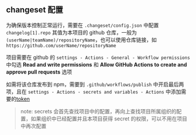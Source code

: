 ## changeset 配置

为确保版本控制正常运行，需要在 `.changeset/config.json` 中配置 `changelog[1].repo` 其值为本项目的 github 仓库，一般为 `(userName|teamName)/repositoryName`，也可以使用仓库链接，如 `https://github.com/userName/repositoryName`

项目需要在 github 的 `settings - Actions - General - Workflow permissions` 中勾选 **Read and write permissions** 和  **Allow GitHub Actions to create and approve pull requests** 选项

如需将该仓库发布到 npm，需要到 `.github/workflows/publish` 中开启最后两项，且在 `settings - Actions - secrets and variables - Actions` 中添加需要的[token](https://docs.npmjs.com/creating-and-viewing-access-tokens)

> note: secrets 会首先查找项目中的配置，再向上查找项目所属组织的配置，如果组织中已经配置并且本项目获得 secret 的权限，可以不用在项目中再次配置

